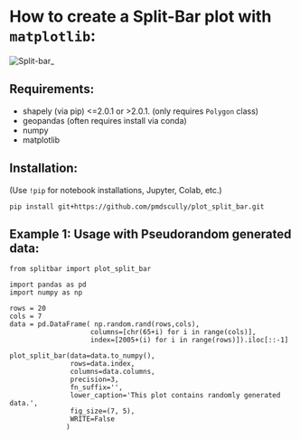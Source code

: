 # How to create a Split-Bar plot with `matplotlib`:

![Split-bar_](https://github.com/pmdscully/plot_split_bar/assets/3637403/3c62c6c3-7a27-4441-aa2c-5cefc1cc6614)


## Requirements:
- shapely (via pip) <=2.0.1 or >2.0.1. (only requires `Polygon` class)
- geopandas (often requires install via conda)
- numpy
- matplotlib

## Installation:
(Use `!pip` for notebook installations, Jupyter, Colab, etc.)
```
pip install git+https://github.com/pmdscully/plot_split_bar.git
```

## Example 1: Usage with Pseudorandom generated data:
```
from splitbar import plot_split_bar

import pandas as pd
import numpy as np

rows = 20
cols = 7
data = pd.DataFrame( np.random.rand(rows,cols), 
                    columns=[chr(65+i) for i in range(cols)], 
                    index=[2005+(i) for i in range(rows)]).iloc[::-1]

plot_split_bar(data=data.to_numpy(), 
               rows=data.index, 
               columns=data.columns, 
               precision=3,
               fn_suffix='',
               lower_caption='This plot contains randomly generated data.',
               fig_size=(7, 5),
               WRITE=False
              )
```
